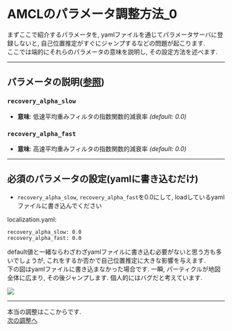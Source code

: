# AMCLのパラメータ調整方法_0

まずここで紹介するパラメータを, yamlファイルを通じてパラメータサーバに登録しないと, 自己位置推定がすぐにジャンプするなどの問題が起こります.  
ここでは端的にそれらのパラメータの意味を説明し, その設定方法を述べます. 

---
## パラメータの説明([参照](http://wiki.ros.org/amcl#Parameters))
### `recovery_alpha_slow`
- **意味**: 低速平均重みフィルタの指数関数的減衰率 *(default: 0.0)*
### `recovery_alpha_fast`
- **意味**: 高速平均重みフィルタの指数関数的減衰率 *(default: 0.0)*

---
## 必須のパラメータの設定(yamlに書き込むだけ)
- `recovery_alpha_slow`, `recovery_alpha_fast`を0.0にして, loadしているyamlファイルに書き込んでください  

localization.yaml: 
```
recovery_alpha_slow: 0.0 
recovery_alpha_fast: 0.0  
```
default値と一緒ならわざわざyamlファイルに書き込む必要がないと思う方も多いでしょうが, これをするか否かで自己位置推定に大きな影響を与えます.  
下の図はyamlファイルに書き込まなかった場合です. 一瞬, パーティクルが地図全体に広まり, その後ジャンプします. 個人的にはバグだと考えています.  

![](images/big_jump.gif)  




---
本当の調整はここからです.  
[次の調整へ](amcl_1.md)